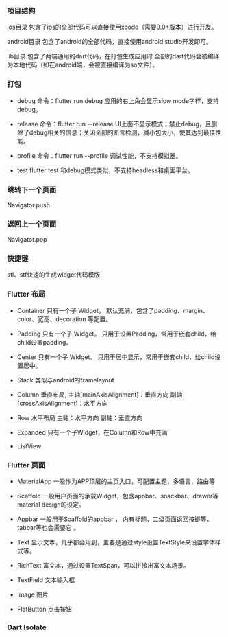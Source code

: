 ### 项目结构
ios目录
    包含了ios的全部代码可以直接使用xcode（需要9.0+版本）进行开发。

android目录
    包含了android的全部代码，直接使用android studio开发即可。

lib目录
    包含了两端通用的dart代码，在打包生成应用时
    全部的dart代码会被编译为本地代码（如在android端，会被直接编译为so文件）。

### 打包
- debug
    命令：flutter run debug
    应用的右上角会显示slow mode字样，支持debug。

- release
    命令：flutter run --release
    UI上面不显示模式；禁止debug，且删除了debug相关的信息；关闭全部的断言检测，减小包大小，使其达到最佳性能。

- profile
    命令：flutter run --profile
    调试性能，不支持模拟器。

- test
    flutter test
    和debug模式类似，不支持headless和桌面平台。

### 跳转下一个页面
Navigator.push

### 返回上一个页面
Navigator.pop

### 快捷键
stl、stf快速的生成widget代码模版

### Flutter 布局
- Container
    只有一个子 Widget。
    默认充满，包含了padding、margin、color、宽高、decoration 等配置。

- Padding
    只有一个子 Widget。
    只用于设置Padding，常用于嵌套child，给child设置padding。

- Center
    只有一个子 Widget。
    只用于居中显示，常用于嵌套child，给child设置居中。

- Stack
    类似与android的framelayout

- Column
    垂直布局,
    主轴[mainAxisAlignment]：垂直方向
    副轴[crossAxisAlignment]：水平方向

- Row
    水平布局
    主轴：水平方向
    副轴：垂直方向

- Expanded
    只有一个子Widget，在Column和Row中充满

- ListView


### Flutter 页面
- MaterialApp
    一般作为APP顶层的主页入口，可配置主题，多语言，路由等

- Scaffold
    一般用户页面的承载Widget，包含appbar、snackbar、drawer等material design的设定。

- Appbar
    一般用于Scaffold的appbar ，
    内有标题，二级页面返回按键等，tabbar等也会需要它 。

- Text
    显示文本，几乎都会用到，主要是通过style设置TextStyle来设置字体样式等。

- RichText
    富文本，通过设置TextSpan，可以拼接出富文本场景。

- TextField
    文本输入框

- Image
    图片

- FlatButton
    点击按钮

### Dart Isolate
















































